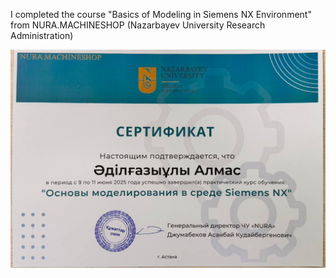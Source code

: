 I completed the course "Basics of Modeling in Siemens NX Environment" from NURA.MACHINESHOP (Nazarbayev University Research Administration)

![alt text](image.png)